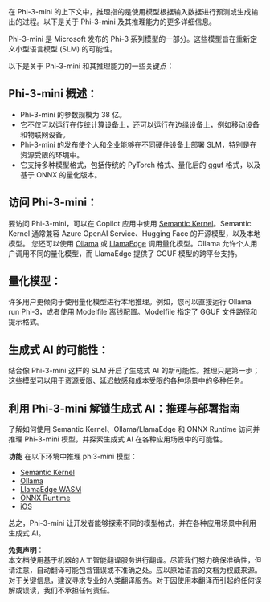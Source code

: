 在 Phi-3-mini 的上下文中，推理指的是使用模型根据输入数据进行预测或生成输出的过程。以下是关于 Phi-3-mini 及其推理能力的更多详细信息。

Phi-3-mini 是 Microsoft 发布的 Phi-3 系列模型的一部分。这些模型旨在重新定义小型语言模型 (SLM) 的可能性。

以下是关于 Phi-3-mini 和其推理能力的一些关键点：

## **Phi-3-mini 概述：**
- Phi-3-mini 的参数规模为 38 亿。
- 它不仅可以运行在传统计算设备上，还可以运行在边缘设备上，例如移动设备和物联网设备。
- Phi-3-mini 的发布使个人和企业能够在不同硬件设备上部署 SLM，特别是在资源受限的环境中。
- 它支持多种模型格式，包括传统的 PyTorch 格式、量化后的 gguf 格式，以及基于 ONNX 的量化版本。

## **访问 Phi-3-mini：**
要访问 Phi-3-mini，可以在 Copilot 应用中使用 [Semantic Kernel](https://github.com/microsoft/SemanticKernelCookBook?WT.mc_id=aiml-138114-kinfeylo)。Semantic Kernel 通常兼容 Azure OpenAI Service、Hugging Face 的开源模型，以及本地模型。
您还可以使用 [Ollama](https://ollama.com) 或 [LlamaEdge](https://llamaedge.com) 调用量化模型。Ollama 允许个人用户调用不同的量化模型，而 LlamaEdge 提供了 GGUF 模型的跨平台支持。

## **量化模型：**
许多用户更倾向于使用量化模型进行本地推理。例如，您可以直接运行 Ollama run Phi-3，或者使用 Modelfile 离线配置。Modelfile 指定了 GGUF 文件路径和提示格式。

## **生成式 AI 的可能性：**
结合像 Phi-3-mini 这样的 SLM 开启了生成式 AI 的新可能性。推理只是第一步；这些模型可以用于资源受限、延迟敏感和成本受限的各种场景中的多种任务。

## **利用 Phi-3-mini 解锁生成式 AI：推理与部署指南**
了解如何使用 Semantic Kernel、Ollama/LlamaEdge 和 ONNX Runtime 访问并推理 Phi-3-mini 模型，并探索生成式 AI 在各种应用场景中的可能性。

**功能**
在以下环境中推理 phi3-mini 模型：

- [Semantic Kernel](https://github.com/Azure-Samples/Phi-3MiniSamples/tree/main/semantickernel?WT.mc_id=aiml-138114-kinfeylo)
- [Ollama](https://github.com/Azure-Samples/Phi-3MiniSamples/tree/main/ollama?WT.mc_id=aiml-138114-kinfeylo)
- [LlamaEdge WASM](https://github.com/Azure-Samples/Phi-3MiniSamples/tree/main/wasm?WT.mc_id=aiml-138114-kinfeylo)
- [ONNX Runtime](https://github.com/Azure-Samples/Phi-3MiniSamples/tree/main/onnx?WT.mc_id=aiml-138114-kinfeylo)
- [iOS](https://github.com/Azure-Samples/Phi-3MiniSamples/tree/main/ios?WT.mc_id=aiml-138114-kinfeylo)

总之，Phi-3-mini 让开发者能够探索不同的模型格式，并在各种应用场景中利用生成式 AI。

**免责声明**：  
本文档使用基于机器的人工智能翻译服务进行翻译。尽管我们努力确保准确性，但请注意，自动翻译可能包含错误或不准确之处。应以原始语言的文档为权威来源。对于关键信息，建议寻求专业的人类翻译服务。对于因使用本翻译而引起的任何误解或误读，我们不承担任何责任。
